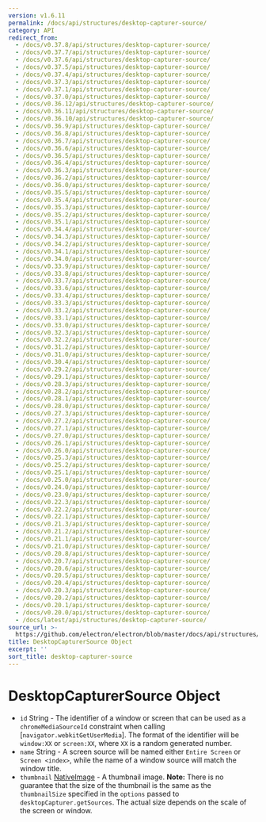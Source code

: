 ```yaml
---
version: v1.6.11
permalink: /docs/api/structures/desktop-capturer-source/
category: API
redirect_from:
  - /docs/v0.37.8/api/structures/desktop-capturer-source/
  - /docs/v0.37.7/api/structures/desktop-capturer-source/
  - /docs/v0.37.6/api/structures/desktop-capturer-source/
  - /docs/v0.37.5/api/structures/desktop-capturer-source/
  - /docs/v0.37.4/api/structures/desktop-capturer-source/
  - /docs/v0.37.3/api/structures/desktop-capturer-source/
  - /docs/v0.37.1/api/structures/desktop-capturer-source/
  - /docs/v0.37.0/api/structures/desktop-capturer-source/
  - /docs/v0.36.12/api/structures/desktop-capturer-source/
  - /docs/v0.36.11/api/structures/desktop-capturer-source/
  - /docs/v0.36.10/api/structures/desktop-capturer-source/
  - /docs/v0.36.9/api/structures/desktop-capturer-source/
  - /docs/v0.36.8/api/structures/desktop-capturer-source/
  - /docs/v0.36.7/api/structures/desktop-capturer-source/
  - /docs/v0.36.6/api/structures/desktop-capturer-source/
  - /docs/v0.36.5/api/structures/desktop-capturer-source/
  - /docs/v0.36.4/api/structures/desktop-capturer-source/
  - /docs/v0.36.3/api/structures/desktop-capturer-source/
  - /docs/v0.36.2/api/structures/desktop-capturer-source/
  - /docs/v0.36.0/api/structures/desktop-capturer-source/
  - /docs/v0.35.5/api/structures/desktop-capturer-source/
  - /docs/v0.35.4/api/structures/desktop-capturer-source/
  - /docs/v0.35.3/api/structures/desktop-capturer-source/
  - /docs/v0.35.2/api/structures/desktop-capturer-source/
  - /docs/v0.35.1/api/structures/desktop-capturer-source/
  - /docs/v0.34.4/api/structures/desktop-capturer-source/
  - /docs/v0.34.3/api/structures/desktop-capturer-source/
  - /docs/v0.34.2/api/structures/desktop-capturer-source/
  - /docs/v0.34.1/api/structures/desktop-capturer-source/
  - /docs/v0.34.0/api/structures/desktop-capturer-source/
  - /docs/v0.33.9/api/structures/desktop-capturer-source/
  - /docs/v0.33.8/api/structures/desktop-capturer-source/
  - /docs/v0.33.7/api/structures/desktop-capturer-source/
  - /docs/v0.33.6/api/structures/desktop-capturer-source/
  - /docs/v0.33.4/api/structures/desktop-capturer-source/
  - /docs/v0.33.3/api/structures/desktop-capturer-source/
  - /docs/v0.33.2/api/structures/desktop-capturer-source/
  - /docs/v0.33.1/api/structures/desktop-capturer-source/
  - /docs/v0.33.0/api/structures/desktop-capturer-source/
  - /docs/v0.32.3/api/structures/desktop-capturer-source/
  - /docs/v0.32.2/api/structures/desktop-capturer-source/
  - /docs/v0.31.2/api/structures/desktop-capturer-source/
  - /docs/v0.31.0/api/structures/desktop-capturer-source/
  - /docs/v0.30.4/api/structures/desktop-capturer-source/
  - /docs/v0.29.2/api/structures/desktop-capturer-source/
  - /docs/v0.29.1/api/structures/desktop-capturer-source/
  - /docs/v0.28.3/api/structures/desktop-capturer-source/
  - /docs/v0.28.2/api/structures/desktop-capturer-source/
  - /docs/v0.28.1/api/structures/desktop-capturer-source/
  - /docs/v0.28.0/api/structures/desktop-capturer-source/
  - /docs/v0.27.3/api/structures/desktop-capturer-source/
  - /docs/v0.27.2/api/structures/desktop-capturer-source/
  - /docs/v0.27.1/api/structures/desktop-capturer-source/
  - /docs/v0.27.0/api/structures/desktop-capturer-source/
  - /docs/v0.26.1/api/structures/desktop-capturer-source/
  - /docs/v0.26.0/api/structures/desktop-capturer-source/
  - /docs/v0.25.3/api/structures/desktop-capturer-source/
  - /docs/v0.25.2/api/structures/desktop-capturer-source/
  - /docs/v0.25.1/api/structures/desktop-capturer-source/
  - /docs/v0.25.0/api/structures/desktop-capturer-source/
  - /docs/v0.24.0/api/structures/desktop-capturer-source/
  - /docs/v0.23.0/api/structures/desktop-capturer-source/
  - /docs/v0.22.3/api/structures/desktop-capturer-source/
  - /docs/v0.22.2/api/structures/desktop-capturer-source/
  - /docs/v0.22.1/api/structures/desktop-capturer-source/
  - /docs/v0.21.3/api/structures/desktop-capturer-source/
  - /docs/v0.21.2/api/structures/desktop-capturer-source/
  - /docs/v0.21.1/api/structures/desktop-capturer-source/
  - /docs/v0.21.0/api/structures/desktop-capturer-source/
  - /docs/v0.20.8/api/structures/desktop-capturer-source/
  - /docs/v0.20.7/api/structures/desktop-capturer-source/
  - /docs/v0.20.6/api/structures/desktop-capturer-source/
  - /docs/v0.20.5/api/structures/desktop-capturer-source/
  - /docs/v0.20.4/api/structures/desktop-capturer-source/
  - /docs/v0.20.3/api/structures/desktop-capturer-source/
  - /docs/v0.20.2/api/structures/desktop-capturer-source/
  - /docs/v0.20.1/api/structures/desktop-capturer-source/
  - /docs/v0.20.0/api/structures/desktop-capturer-source/
  - /docs/latest/api/structures/desktop-capturer-source/
source_url: >-
  https://github.com/electron/electron/blob/master/docs/api/structures/desktop-capturer-source.md
title: DesktopCapturerSource Object
excerpt: ''
sort_title: desktop-capturer-source
---
```




<!--


                                      ::::
                                    :o+//+o:
                                    +o    oo-
                                    :o+//oo/+o/
                                      -::-   -oo:
                                               /s/
                      -::::::::-                :s/  :::--
                  :+oo+////////+:        -:/+oo/ :s:-///++oo+:
                /o+:                -/+oo+/:-     +o-      -:+o:
               /s:              -:+o+/:           -o+         :s/
              -s/            -/oo/:                /s-         +s-
              -s/         -/oo/-                   -s/         /s-
               oo       :+o/-                       oo         oo
               -s/    :oo/                          /s-       /s-
                :s/ :oo:              -::-          /s-      /s:
                  -+o/               /ssss/         :s:    -+o-
                 :o+--               /ssss/         :s:   :o+-
                :s/  +o:              -::-          /s-   --
               -s/    :+o/-                         /s-
               oo       -+o+-                       oo
              -s/         -/oo/-                   -s/
             -+soo+:         -/oo/:                /s-      /oooo+-
             o+   :s:           -:+o+/:-          -o+      /s:  -oo
             oo:--/s:       ::      -:+oo+/:-     -/-      /s/--:o+
              :+++/-        :s:          -:/+ooo++//////++oo//+o+:
                             /s:                --::::::--
                              /s/              /s-
                               :oo:          :oo:
                                 /oo/-    -/oo/
                                   -/+oooo+/-





                   _______  _______  _______  _______  __
                  |       ||       ||       ||       ||  |
                  |  _____||_     _||   _   ||    _  ||  |
                  | |_____   |   |  |  | |  ||   |_| ||  |
                  |_____  |  |   |  |  |_|  ||    ___||__|
                   _____| |  |   |  |       ||   |     __
                  |_______|  |___|  |_______||___|    |__|


    This file is generated automatically, so it should not be edited.

    To make changes, head over to the electron/electron repository:

    https://github.com/electron/electron/blob/master/docs/api/structures/desktop-capturer-source.md

    Thanks!

-->
# DesktopCapturerSource Object

*   `id` String - The identifier of a window or screen that can be used as a `chromeMediaSourceId` constraint when calling [`navigator.webkitGetUserMedia`]. The format of the identifier will be `window:XX` or `screen:XX`, where `XX` is a random generated number.
*   `name` String - A screen source will be named either `Entire Screen` or `Screen <index>`, while the name of a window source will match the window title.
*   `thumbnail` [NativeImage]({{site.baseurl}}/docs/api/native-image) - A thumbnail image. **Note:** There is no guarantee that the size of the thumbnail is the same as the `thumbnailSize` specified in the `options` passed to `desktopCapturer.getSources`. The actual size depends on the scale of the screen or window.
